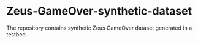 # Zeus-GameOver-synthetic-dataset
The repository contains synthetic Zeus GameOver dataset generated in a testbed. 
